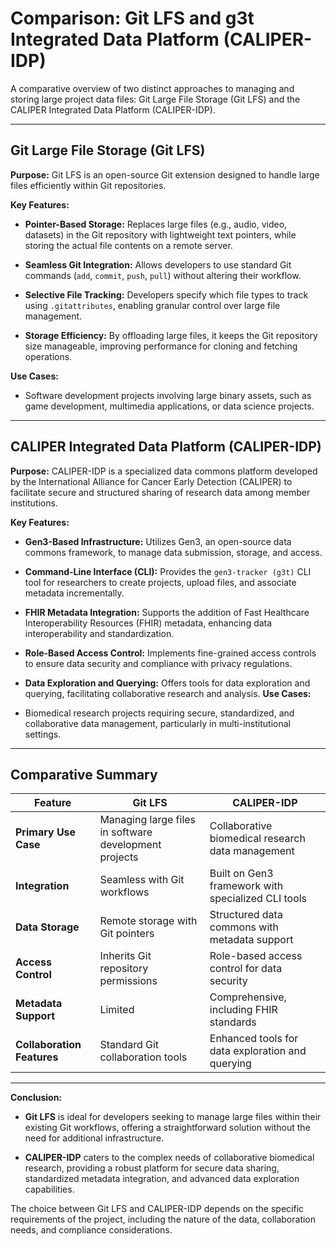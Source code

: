# Comparison: Git LFS and g3t Integrated Data Platform (CALIPER-IDP)
A comparative overview of two distinct approaches to managing and storing large project data files: Git Large File Storage (Git LFS) and the CALIPER Integrated Data Platform (CALIPER-IDP).

---

## Git Large File Storage (Git LFS)

**Purpose:** Git LFS is an open-source Git extension designed to handle large files efficiently within Git repositories.

**Key Features:**

- **Pointer-Based Storage:** Replaces large files (e.g., audio, video, datasets) in the Git repository with lightweight text pointers, while storing the actual file contents on a remote server.

- **Seamless Git Integration:** Allows developers to use standard Git commands (`add`, `commit`, `push`, `pull`) without altering their workflow.

- **Selective File Tracking:** Developers specify which file types to track using `.gitattributes`, enabling granular control over large file management.

- **Storage Efficiency:** By offloading large files, it keeps the Git repository size manageable, improving performance for cloning and fetching operations.

**Use Cases:**

- Software development projects involving large binary assets, such as game development, multimedia applications, or data science projects.

---

## CALIPER Integrated Data Platform (CALIPER-IDP)

**Purpose:** CALIPER-IDP is a specialized data commons platform developed by the International Alliance for Cancer Early Detection (CALIPER) to facilitate secure and structured sharing of research data among member institutions.

**Key Features:**

- **Gen3-Based Infrastructure:** Utilizes Gen3, an open-source data commons framework, to manage data submission, storage, and access.

- **Command-Line Interface (CLI):** Provides the `gen3-tracker (g3t)` CLI tool for researchers to create projects, upload files, and associate metadata incrementally.

- **FHIR Metadata Integration:** Supports the addition of Fast Healthcare Interoperability Resources (FHIR) metadata, enhancing data interoperability and standardization.

- **Role-Based Access Control:** Implements fine-grained access controls to ensure data security and compliance with privacy regulations.

- **Data Exploration and Querying:** Offers tools for data exploration and querying, facilitating collaborative research and analysis.
**Use Cases:**

- Biomedical research projects requiring secure, standardized, and collaborative data management, particularly in multi-institutional settings.

---

## Comparative Summary

| Feature                   | Git LFS                                               | CALIPER-IDP                                                  |
|---------------------------|--------------------------------------------------------|-----------------------------------------------------------|
| **Primary Use Case**      | Managing large files in software development projects  | Collaborative biomedical research data management         |
| **Integration**           | Seamless with Git workflows                            | Built on Gen3 framework with specialized CLI tools        |
| **Data Storage**          | Remote storage with Git pointers                       | Structured data commons with metadata support             |
| **Access Control**        | Inherits Git repository permissions                    | Role-based access control for data security               |
| **Metadata Support**      | Limited                                                | Comprehensive, including FHIR standards                   |
| **Collaboration Features**| Standard Git collaboration tools                       | Enhanced tools for data exploration and querying          |

---

**Conclusion:**

- **Git LFS** is ideal for developers seeking to manage large files within their existing Git workflows, offering a straightforward solution without the need for additional infrastructure.

- **CALIPER-IDP** caters to the complex needs of collaborative biomedical research, providing a robust platform for secure data sharing, standardized metadata integration, and advanced data exploration capabilities.

The choice between Git LFS and CALIPER-IDP depends on the specific requirements of the project, including the nature of the data, collaboration needs, and compliance considerations. 
